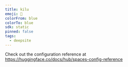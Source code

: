 ```yaml
---
title: kilu
emoji: 🐳
colorFrom: blue
colorTo: blue
sdk: static
pinned: false
tags:
  - deepsite
---
```


Check out the configuration reference at https://huggingface.co/docs/hub/spaces-config-reference